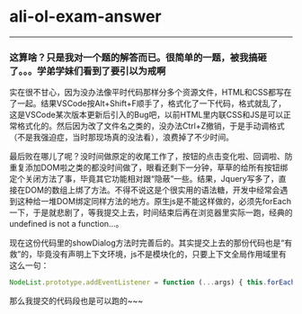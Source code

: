 # ali-ol-exam-answer
***
### 这算啥？只是我对一个题的解答而已。很简单的一题，被我搞砸了。。。学弟学妹们看到了要引以为戒啊

实在很不甘心，因为没办法像平时代码那样分多个资源文件，HTML和CSS都写在了一起。结果VSCode按Alt+Shift+F顺手了，格式化了一下代码，格式就乱了，这是VSCode某次版本更新后引入的Bug吧，以前HTML里内联CSS和JS是可以正常格式化的。然后因为改了文件名之类的，没办法Ctrl+Z撤销，于是手动调格式（不是我强迫症，当时那现场真的没法看），浪费掉了不少时间。

最后败在哪儿了呢？没时间做原定的收尾工作了，按钮的点击变化啦、回调啦、防重复添加DOM啦之类的都没时间做了，眼看还剩下一分钟，草草的给所有按钮绑定个关闭方法了事，毕竟其它功能相对跟“隐蔽”一些。结果，Jquery写多了，直接在DOM的数组上绑了方法。不得不说这是个很实用的语法糖，开发中经常会遇到这种给一堆DOM绑定同样方法的地方。原生js是不能这样做的，必须先forEach一下，于是就悲剧了，等我提交上去，时间结束后再在浏览器里实际一跑，经典的undefined is not a function...。

现在这份代码里的showDialog方法时完善后的。其实提交上去的那份代码也是“有救”的，毕竟没有声明上下文环境，js不是模块化的，只要上下文全局作用域里有这么一句：
``` javascript
NodeList.prototype.addEventListener = function (...args) { this.forEach(node => node.addEventListener(...args)); };
```
那么我提交的代码段也是可以跑的~~~
